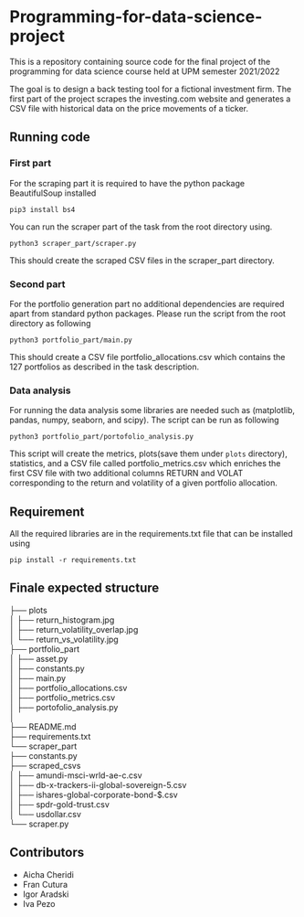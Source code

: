 # Programming-for-data-science-project
This is a repository containing source code for the final project of the programming for data science course held at UPM semester 2021/2022

The goal is to design a back testing tool for a fictional investment firm. The first part of the project scrapes the investing.com website and generates a CSV file with historical data on the price movements of a ticker.


## Running code

### First part

For the scraping part it is required to have the python package BeautifulSoup installed

```
pip3 install bs4
```

You can run the scraper part of the task from the root directory using.

```
python3 scraper_part/scraper.py
```

This should create the scraped CSV files in the scraper_part directory.

### Second part

For the portfolio generation part no additional dependencies are required apart from standard python packages. Please run the script from the root directory as following

```
python3 portfolio_part/main.py
```

This should create a CSV file portfolio_allocations.csv which contains the 127 portfolios as described in the task description.

### Data analysis

For running the data analysis some libraries are needed such as (matplotlib, pandas, numpy, seaborn, and scipy).
The script can be run as following

```
python3 portfolio_part/portofolio_analysis.py
```
This script will create the metrics, plots(save them under `plots` directory), statistics, and a CSV file called portfolio_metrics.csv which enriches the first CSV file with two additional columns RETURN and VOLAT corresponding to the return and volatility of a given portfolio allocation.

## Requirement

All the required libraries are in the requirements.txt file that can be installed using

```
pip install -r requirements.txt
```
## Finale expected structure

├── plots  
│   ├── return_histogram.jpg  
│   ├── return_volatility_overlap.jpg  
│   └── return_vs_volatility.jpg  
├── portfolio_part  
│   ├── asset.py  
│   ├── constants.py  
│   ├── main.py  
│   ├── portfolio_allocations.csv  
│   ├── portfolio_metrics.csv  
│   ├── portofolio_analysis.py  
│  
├── README.md  
├── requirements.txt  
└── scraper_part  
    ├── constants.py  
    ├── scraped_csvs  
    │   ├── amundi-msci-wrld-ae-c.csv  
    │   ├── db-x-trackers-ii-global-sovereign-5.csv  
    │   ├── ishares-global-corporate-bond-$.csv  
    │   ├── spdr-gold-trust.csv  
    │   └── usdollar.csv  
    └── scraper.py  

## Contributors

- Aicha Cheridi
- Fran Cutura
- Igor Aradski
- Iva Pezo
